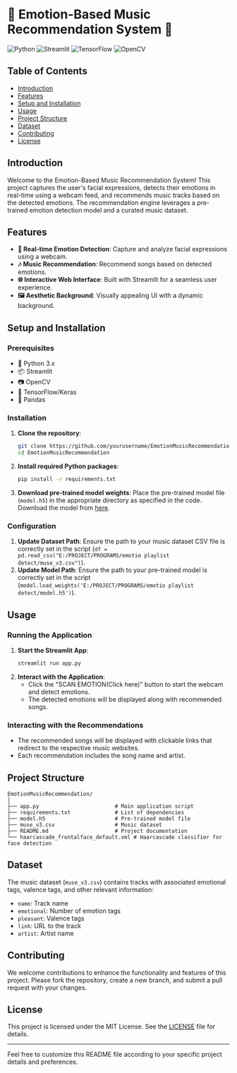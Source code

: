 # 🎵 Emotion-Based Music Recommendation System 🎵

![Python](https://img.shields.io/badge/Python-3.x-yellow.svg)
![Streamlit](https://img.shields.io/badge/Streamlit-Framework-red.svg)
![TensorFlow](https://img.shields.io/badge/TensorFlow-Deep_Learning-orange.svg)
![OpenCV](https://img.shields.io/badge/OpenCV-Computer_Vision-blue.svg)

## Table of Contents
- [Introduction](#introduction)
- [Features](#features)
- [Setup and Installation](#setup-and-installation)
- [Usage](#usage)
- [Project Structure](#project-structure)
- [Dataset](#dataset)
- [Contributing](#contributing)
- [License](#license)

## Introduction
Welcome to the Emotion-Based Music Recommendation System! This project captures the user's facial expressions, detects their emotions in real-time using a webcam feed, and recommends music tracks based on the detected emotions. The recommendation engine leverages a pre-trained emotion detection model and a curated music dataset.

## Features
- **🎥 Real-time Emotion Detection**: Capture and analyze facial expressions using a webcam.
- **🎶 Music Recommendation**: Recommend songs based on detected emotions.
- **🌐 Interactive Web Interface**: Built with Streamlit for a seamless user experience.
- **🖼️ Aesthetic Background**: Visually appealing UI with a dynamic background.

## Setup and Installation

### Prerequisites
- 🐍 Python 3.x
- 📦 Streamlit
- 📷 OpenCV
- 🧠 TensorFlow/Keras
- 📝 Pandas

### Installation
1. **Clone the repository**:
    ```bash
    git clone https://github.com/yourusername/EmotionMusicRecommendation.git
    cd EmotionMusicRecommendation
    ```

2. **Install required Python packages**:
    ```bash
    pip install -r requirements.txt
    ```

3. **Download pre-trained model weights**:
    Place the pre-trained model file (`model.h5`) in the appropriate directory as specified in the code. Download the model from [here](https://yourcloudlink.com/model.h5).

### Configuration
1. **Update Dataset Path**: Ensure the path to your music dataset CSV file is correctly set in the script (`df = pd.read_csv("E:/PROJECT/PROGRAMS/emotio playlist detect/muse_v3.csv")`).
2. **Update Model Path**: Ensure the path to your pre-trained model is correctly set in the script (`model.load_weights('E:/PROJECT/PROGRAMS/emotio playlist detect/model.h5')`).

## Usage

### Running the Application
1. **Start the Streamlit App**:
    ```bash
    streamlit run app.py
    ```
2. **Interact with the Application**:
    - Click the "SCAN EMOTION(Click here)" button to start the webcam and detect emotions.
    - The detected emotions will be displayed along with recommended songs.

### Interacting with the Recommendations
- The recommended songs will be displayed with clickable links that redirect to the respective music websites.
- Each recommendation includes the song name and artist.

## Project Structure
```
EmotionMusicRecommendation/
│
├── app.py                        # Main application script
├── requirements.txt              # List of dependencies
├── model.h5                      # Pre-trained model file
├── muse_v3.csv                   # Music dataset
├── README.md                     # Project documentation
└── haarcascade_frontalface_default.xml # Haarcascade classifier for face detection
```

## Dataset
The music dataset (`muse_v3.csv`) contains tracks with associated emotional tags, valence tags, and other relevant information:
- `name`: Track name
- `emotional`: Number of emotion tags
- `pleasant`: Valence tags
- `link`: URL to the track
- `artist`: Artist name

## Contributing
We welcome contributions to enhance the functionality and features of this project. Please fork the repository, create a new branch, and submit a pull request with your changes.

## License
This project is licensed under the MIT License. See the [LICENSE](LICENSE) file for details.

---

Feel free to customize this README file according to your specific project details and preferences.
